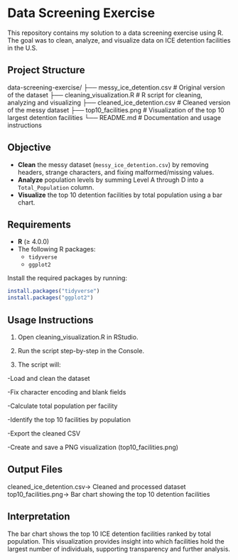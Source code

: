 # Data Screening Exercise

This repository contains my solution to a data screening exercise using R. The goal was to clean, analyze, and visualize data on ICE detention facilities in
the U.S.

## Project Structure
data-screening-exercise/
├── messy_ice_detention.csv        # Original version of the dataset
├── cleaning_visualization.R       # R script for cleaning, analyzing and visualizing
├── cleaned_ice_detention.csv      # Cleaned version of the messy dataset
├── top10_facilities.png           # Visualization of the top 10 largest detention facilities
└── README.md                      # Documentation and usage instructions

## Objective

- **Clean** the messy dataset (`messy_ice_detention.csv`) by removing headers, strange characters, and fixing malformed/missing values.
- **Analyze** population levels by summing Level A through D into a `Total_Population` column.
- **Visualize** the top 10 detention facilities by total population using a bar chart.

## Requirements

- **R** (≥ 4.0.0)
- The following R packages:
  - `tidyverse`
  - `ggplot2`

Install the required packages by running:

```r
install.packages("tidyverse")
install.packages("ggplot2")
```
## Usage Instructions
1. Open cleaning_visualization.R in RStudio.

2. Run the script step-by-step in the Console.

3. The script will:

  -Load and clean the dataset

  -Fix character encoding and blank fields

  -Calculate total population per facility

  -Identify the top 10 facilities by population

  -Export the cleaned CSV

  -Create and save a PNG visualization (top10_facilities.png)

## Output Files

cleaned_ice_detention.csv->	Cleaned and processed dataset
top10_facilities.png->	Bar chart showing the top 10 detention facilities

## Interpretation
The bar chart shows the top 10 ICE detention facilities ranked by total population. This visualization provides insight into which facilities hold the 
largest number of individuals, supporting transparency and further analysis.
